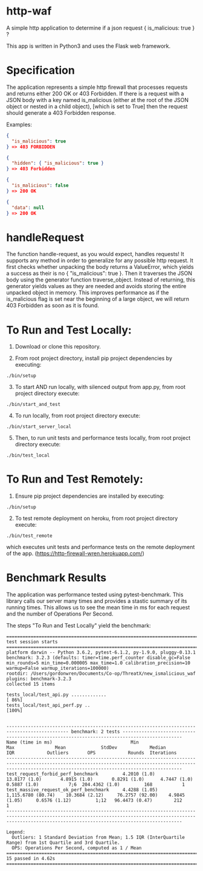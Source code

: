 # http-waf

A simple http application to determine if a json request { is_malicious: true } ?

This app is written in Python3 and uses the Flask web framework.



# Specification
The application represents a simple http firewall that processes requests and returns either 200 OK or 403 Forbidden. If there is a request with a JSON body with a key named is_malicious (either at the root of the JSON object or nested in a child object), [which is set to True] then the request should generate a 403 Forbidden response.

Examples:

```json
{
  "is_malicious": true
} => 403 FORBIDDEN

{
  "hidden": { "is_malicious": true }
} => 403 Forbidden

{
  "is_malicious": false
} => 200 OK

{
  "data": null
} => 200 OK
```

# handleRequest
The function handle-request, as you would expect, handles requests! It supports any method in order to generalize for any possible http request. It first checks whether unpacking the body returns a ValueError, which yields a success as their is no { "is_malicious": true }. Then it traverses the JSON body using the generator function traverse_object. Instead of returning, this generator yields values as they are needed and avoids storing the entire unpacked object in memory. This improves performance as if the is_malicious flag is set near the beginning of a large object, we will return 403 Forbidden as soon as it is found.


# To Run and Test Locally:
1. Download or clone this repository.

2. From root project directory, install pip project dependencies by executing:
```
./bin/setup
```

3. To start AND run locally, with silenced output from app.py, from root project directory execute:
```
./bin/start_and_test
```

4. To run locally, from root project directory execute:
```
./bin/start_server_local
```

5. Then, to run unit tests and performance tests locally, from root project directory execute:
```
./bin/test_local
```
 

# To Run and Test Remotely:
1. Ensure pip project dependencies are installed by executing:
```
./bin/setup
```

2. To test remote deployment on heroku, from root project directory execute:
```
./bin/test_remote
```
which executes unit tests and performance tests on the remote deployment of the app.
(https://http-firewall-wren.herokuapp.com/)


# Benchmark Results
The application was performance tested using pytest-benchmark. This library calls our server many times and provides a stastic summary of its running times. This allows us to see the mean time in ms for each request and the number of Operations Per Second.

The steps "To Run and Test Locally" yield the benchmark:
```
==================================================================================================================== test session starts =====================================================================================================================
platform darwin -- Python 3.6.2, pytest-6.1.2, py-1.9.0, pluggy-0.13.1
benchmark: 3.2.3 (defaults: timer=time.perf_counter disable_gc=False min_rounds=5 min_time=0.000005 max_time=1.0 calibration_precision=10 warmup=False warmup_iterations=100000)
rootdir: /Users/gordonwren/Documents/Co-op/ThreatX/new_ismalicious_waf
plugins: benchmark-3.2.3
collected 15 items

tests_local/test_api.py .............                                                                                                                                                                                                                  [ 86%]
tests_local/test_api_perf.py ..                                                                                                                                                                                                                        [100%]


--------------------------------------------------------------------------------------------- benchmark: 2 tests --------------------------------------------------------------------------------------------
Name (time in ms)                             Min                   Max               Mean             StdDev            Median               IQR            Outliers       OPS            Rounds  Iterations
-------------------------------------------------------------------------------------------------------------------------------------------------------------------------------------------------------------
test_request_forbid_perf_benchmark         4.2010 (1.0)         13.8177 (1.0)       4.8915 (1.0)       0.8291 (1.0)      4.7447 (1.0)      0.5887 (1.0)           7;6  204.4362 (1.0)         168           1
test_massive_request_ok_perf_benchmark     4.4288 (1.05)     1,115.6780 (80.74)    10.3684 (2.12)     76.2757 (92.00)    4.9845 (1.05)     0.6576 (1.12)         1;12   96.4473 (0.47)        212           1
-------------------------------------------------------------------------------------------------------------------------------------------------------------------------------------------------------------

Legend:
  Outliers: 1 Standard Deviation from Mean; 1.5 IQR (InterQuartile Range) from 1st Quartile and 3rd Quartile.
  OPS: Operations Per Second, computed as 1 / Mean
===================================================================================================================== 15 passed in 4.62s =====================================================================================================================
```









